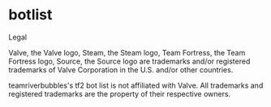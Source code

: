 # botlist
 
Legal

Valve, the Valve logo, Steam, the Steam logo, Team Fortress, the Team Fortress logo, Source, the Source logo are trademarks and/or registered trademarks of Valve Corporation in the U.S. and/or other countries.

teamriverbubbles's tf2 bot list is not affiliated with Valve. All trademarks and registered trademarks are the property of their respective owners.
